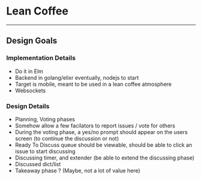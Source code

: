 # Lean Coffee
---
## Design Goals

### Implementation Details
* Do it in Elm
* Backend in golang/elixr eventually, nodejs to start
* Target is mobile, meant to be used in a lean coffee atmosphere
* Websockets

### Design Details
* Planning, Voting phases
* Somehow allow a few facilators to report issues / vote for others
* During the voting phase, a yes/no prompt should appear on the users screen
(to continue the discussion or not)
* Ready To Discuss queue should be viewable, should be able to click an issue to start discussing
* Discussing timer, and extender (be able to extend the discussing phase)
* Discussed dict/list
* Takeaway phase ? (Maybe, not a lot of value here)
